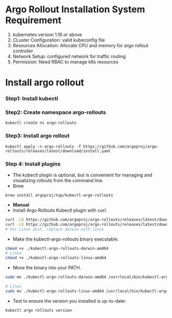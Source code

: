 
# Argo Rollout Installation System Requirement
1. kubernetes version 1.16 or above
2. CLuster Configuration: valid kubeconfig file
3. Resources Allocation: Allocate CPU and memory for argo rollout controller
4. Network Setup: configured network for traffic routing
5. Permission: Need RBAC to manage k8s resources

# Install argo rollout
### Step1: Install kubectl
### Step2: Create namespace argo-rollouts
```
kubectl create ns argo-rollouts
```
### Step3: Install argo rollout
```
kubectl apply -n argo-rollouts -f https://github.com/argoproj/argo-rollouts/releases/latest/download/install.yaml
```
### Step 4: Install plugins
- The kubectl plugin is optional, but is convenient for managing and visualizing rollouts from the command line.
- Brew
```
brew install argoproj/tap/kubectl-argo-rollouts
```
- **Manual**
- Install Argo Rollouts Kubectl plugin with curl.
```sh
curl -LO https://github.com/argoproj/argo-rollouts/releases/latest/download/kubectl-argo-rollouts-darwin-amd64
curl -LO https://github.com/argoproj/argo-rollouts/releases/latest/download/kubectl-argo-rollouts-linux-amd64
# For Linux dist, replace darwin with linux
```
- Make the kubectl-argo-rollouts binary executable.
```sh
chmod +x ./kubectl-argo-rollouts-darwin-amd64
# Linux
chmod +x ./kubectl-argo-rollouts-linux-amd64
```
- Move the binary into your PATH.
```sh
sudo mv ./kubectl-argo-rollouts-darwin-amd64 /usr/local/bin/kubectl-argo-rollouts

# Linux
sudo mv ./kubectl-argo-rollouts-linux-amd64 /usr/local/bin/kubectl-argo-rollouts
```
- Test to ensure the version you installed is up-to-date:
```
kubectl argo rollouts version
```
 
